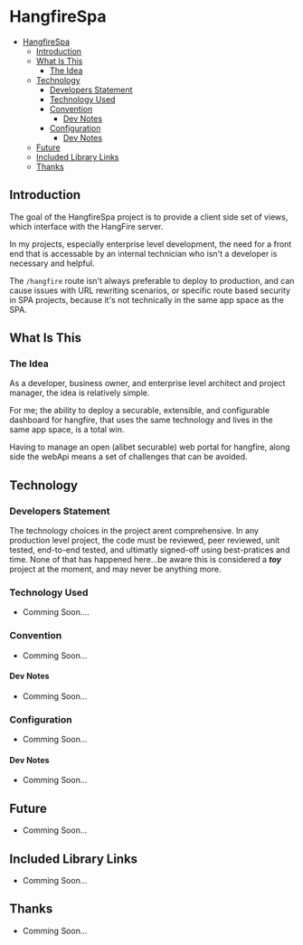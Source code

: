 # HangfireSpa

- [HangfireSpa](#hangfirespa)
  - [Introduction](#introduction)
  - [What Is This](#what-is-this)
    - [The Idea](#the-idea)
  - [Technology](#technology)
    - [Developers Statement](#developers-statement)
    - [Technology Used](#technology-used)
    - [Convention](#convention)
      - [Dev Notes](#dev-notes)
    - [Configuration](#configuration)
      - [Dev Notes](#dev-notes-1)
  - [Future](#future)
  - [Included Library Links](#included-library-links)
  - [Thanks](#thanks)

## Introduction
The goal of the HangfireSpa project is to provide a client side set of views, which interface with the HangFire server.  

In my projects, especially enterprise level development, the need for a front end that is accessable by an internal technician who isn't a developer is necessary and helpful.  

The ```/hangfire``` route isn't always preferable to deploy to production, and can cause issues with URL rewriting scenarios, or specific route based security in SPA projects, because it's not technically in the same app space as the SPA.
## What Is This
### The Idea
As a developer, business owner, and enterprise level architect and project manager, the idea is relatively simple.  

For me; the ability to deploy a securable, extensible, and configurable dashboard for hangfire, that uses the same technology and lives in the same app space, is a total win.  

Having to manage an open (alibet securable) web portal for hangfire, along side the webApi means a set of challenges that can be avoided.

## Technology
### Developers Statement
The technology choices in the project arent comprehensive.  In any production level project, the code must be reviewed, peer reviewed, unit tested, end-to-end tested, and ultimatly signed-off using best-pratices and time.  None of that has happened here...be aware this is considered a ***toy*** project at the moment, and may never be anything more.

### Technology Used
- Comming Soon....
### Convention
- Comming Soon...
#### Dev Notes
- Comming Soon...
### Configuration
- Comming Soon...
#### Dev Notes
- Comming Soon...
## Future
- Comming Soon...
## Included Library Links
- Comming Soon...
## Thanks
- Comming Soon...
